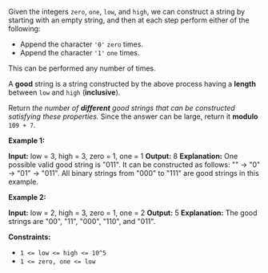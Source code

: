 
Given the integers  `zero`,  `one`,  `low`, and  `high`, we can construct a string by starting with an empty string, and then at each step perform either of the following:

-   Append the character  `'0'`  `zero`  times.
-   Append the character  `'1'`  `one`  times.

This can be performed any number of times.

A  **good**  string is a string constructed by the above process having a  **length**  between  `low`  and  `high`  (**inclusive**).

Return  _the number of  **different**  good strings that can be constructed satisfying these properties._  Since the answer can be large, return it  **modulo**  `109 + 7`.

**Example 1:**

**Input:** low = 3, high = 3, zero = 1, one = 1
**Output:** 8
**Explanation:**
One possible valid good string is "011".
It can be constructed as follows: "" -> "0" -> "01" -> "011".
All binary strings from "000" to "111" are good strings in this example.

**Example 2:**

**Input:** low = 2, high = 3, zero = 1, one = 2
**Output:** 5
**Explanation:** The good strings are "00", "11", "000", "110", and "011".

**Constraints:**

-   `1 <= low <= high <= 10^5`
-   `1 <= zero, one <= low`